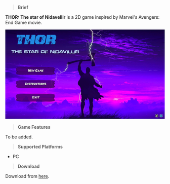 >**Brief**

**THOR: The star of Nidavellir** is a 2D game inspired by Marvel's Avengers: End Game movie.

![](https://github.com/MahmoudmHamza/Unity-Projects/blob/master/THOR%20The%20Star%20Of%20Nidavillir/Screenshots/THOR1.PNG)

>**Game Features**

To be added.

>**Supported Platforms**

* PC

>**Download**

Download from [here](https://drive.google.com/file/d/1DhqFbQnQbTNlu5sEjjvSiP5zp0DdsM5P/view?usp=sharing).
